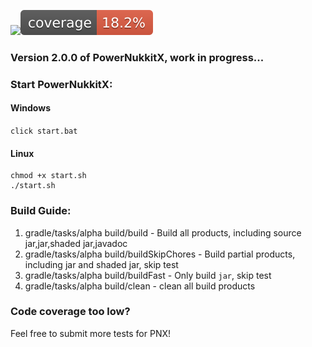 [![](https://jitpack.io/v/PowerNukkitX/PowerNukkitX.svg)](https://jitpack.io/#PowerNukkitX/PowerNukkitX)![Coverage](.github/badges/jacoco.svg)
### Version 2.0.0 of PowerNukkitX, work in progress...

### Start PowerNukkitX:
#### Windows
`click start.bat`
#### Linux
```shell
chmod +x start.sh
./start.sh
```

### Build Guide:
1. gradle/tasks/alpha build/build - Build all products, including source jar,jar,shaded jar,javadoc
2. gradle/tasks/alpha build/buildSkipChores - Build partial products, including jar and shaded jar, skip test
3. gradle/tasks/alpha build/buildFast - Only build `jar`, skip test
4. gradle/tasks/alpha build/clean - clean all build products

### Code coverage too low? 
Feel free to submit more tests for PNX!